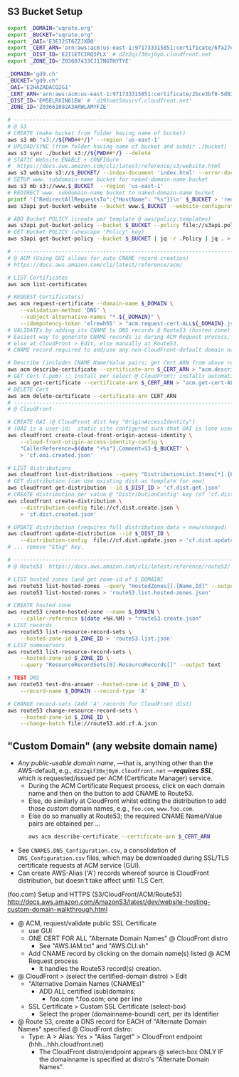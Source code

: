 ## S3 Bucket Setup
```bash
export _DOMAIN='uqrate.org'
export _BUCKET="uqrate.org"
export _OAI='E3E32ST6ZZJXB0'
export _CERT_ARN='arn:aws:acm:us-east-1:971733315851:certificate/6fa27e32-1d84-4c2b-911b-1c0ffacb7b71'
export _DIST_ID='E2I1ETCIRQ3PLX' # d2z2qif30xj0ym.cloudfront.net
export _ZONE_ID='Z03607433CJ17NGTHYTYE'

_DOMAIN='gd9.ch'
_BUCKET="gd9.ch"
_OAI='E2HAZADACQ2G1'
_CERT_ARN='arn:aws:acm:us-east-1:971733315851:certificate/2bce3bf8-5d83-4f9e-b0bf-91eb574a350d'
_DIST_ID='EM5ELRXIN61EW' # 'd191omt5dusrvf.cloudfront.net'
_ZONE_ID='Z03661092A3ARWLAMYFZE'

# -----------------------------------------------------------------------------
# @ S3 
# CREATE (make bucket from folder having name of bucket)  
aws s3 mb "s3://${PWD##*/}" --region 'us-east-1' 
# UPLOAD/SYNC (from folder having name of bucket and subdir ./bucket)
aws s3 sync ./bucket s3://${PWD##*/} --delete
# STATIC Website ENABLE + CONFIGure  
#  https://docs.aws.amazon.com/cli/latest/reference/s3/website.html
aws s3 website s3://$_BUCKET/ --index-document 'index.html' --error-document 'error.html'
# SETUP www. subdomain-name bucket for naked-domain-name bucket 
aws s3 mb s3://www.$_BUCKET  --region 'us-east-1' 
# REDIRECT www. subdomain-name bucket to naked-domain-name bucket 
printf '{"RedirectAllRequestsTo":{"HostName": "%s"}}\n' $_BUCKET > 'redirect.json'
aws s3api put-bucket-website --bucket www.$_BUCKET --website-configuration file://bucket/redirect.json

# ADD Bucket POLICY (create per template @ aws/policy.templates)
aws s3api put-bucket-policy --bucket $_BUCKET --policy file://s3api.policy.json 
# GET Bucket POLICY (unescape "Policy" key)
aws s3api get-bucket-policy --bucket $_BUCKET | jq -r .Policy | jq . > 's3api.policy.got.json'

# -----------------------------------------------------------------------------
# @ ACM (Using GUI allows for auto CNAME record creation)
# https://docs.aws.amazon.com/cli/latest/reference/acm/

# LIST Certificates
aws acm list-certificates 

# REQUEST Certificate(s)
aws acm request-certificate --domain-name $_DOMAIN \
    --validation-method 'DNS' \
    --subject-alternative-names "*.${_DOMAIN}" \
    --idempotency-token 'elrewh55' > "acm.request-cert-ALL${_DOMAIN}.json"
# VALIDATEs by adding its CNAME to DNS records @ Route53 (hosted zone)
# Easiest way to generate CNAME records is during ACM Request process, 
# else at CloudFront > Edit, else manually at Route53. 
# CNAME record required to add/use any non-CloudFront-default domain name to distribution. 

# Describe (includes CNAME Name/Value pairs; get Cert ARN from above return or `aws acm list-certificates`)
aws acm describe-certificate --certificate-arn $_CERT_ARN > "acm.describe-cert-ALL${_DOMAIN}.json"
# GET Cert (.pem) :: install per select @ CloudFront; installs automatically
aws acm get-certificate --certificate-arn $_CERT_ARN > "acm.get-cert-ALL${_DOMAIN}.pem"
# DELETE Cert 
aws acm delete-certificate --certificate-arn CERT_ARN
# -----------------------------------------------------------------------------
# @ CloudFront

# CREATE OAI (@ CloudFront dist key "OriginAccessIdentity") 
# (OAI is a user-id;  static site configured such that OAI is lone user allowed S3 access)
aws cloudfront create-cloud-front-origin-access-identity \
    --cloud-front-origin-access-identity-config \
    "CallerReference=$(date "+%s"),Comment=S3-$_BUCKET" \
    > 'cf.oai.created.json'

# LIST distributions 
aws cloudfront list-distributions --query "DistributionList.Items[*].{Bucket:Origins.Items[0].Id,OAI:Origins.Items[0].S3OriginConfig.OriginAccessIdentity,DistID:Id,Domain:DomainName}"
# GET distribution (can use existing dist as template for new)
aws cloudfront get-distribution --id $_DIST_ID > 'cf.dist.get.json'
# CREATE distribution per value @ "DistributionConfig" key (of 'cf.dist.get.json')
aws cloudfront create-distribution \
    --distribution-config file://cf.dist.create.json \
    > 'cf.dist.created.json'

# UPDATE distribution (requires full distribution data + new/changed)
aws cloudfront update-distribution --id $_DIST_ID \
    --distribution-config  file://cf.dist.update.json > 'cf.dist.updated.json'
# ... remove "Etag" key.

# -----------------------------------------------------------------------------
# @ Route53  https://docs.aws.amazon.com/cli/latest/reference/route53/  

# LIST hosted zones [and get zone-id of $_DOMAIN]
aws route53 list-hosted-zones --query "HostedZones[].[Name,Id]" --output text 
aws route53 list-hosted-zones > 'route53.list.hosted-zones.json'

# CREATE hosted zone
aws route53 create-hosted-zone --name $_DOMAIN \
    --caller-reference $(date +%H.%M) > "route53.create.json"
# LIST records
aws route53 list-resource-record-sets \
    --hosted-zone-id $_ZONE_ID > 'route53.list.json'
# LIST nameservers 
aws route53 list-resource-record-sets \
    --hosted-zone-id $_ZONE_ID \
    --query "ResourceRecordSets[0].ResourceRecords[]" --output text 

# TEST DNS 
aws route53 test-dns-answer --hosted-zone-id $_ZONE_ID \
    --record-name $_DOMAIN --record-type 'A'

# CHANGE record-sets (Add 'A' records for CloudFront dist)
aws route53 change-resource-record-sets \
    --hosted-zone-id $_ZONE_ID \
    --change-batch file://route53.add.cf.A.json
```

## "Custom Domain" (any website domain name)

- _Any public-usable domain name_, &mdash;that is, anything other than the AWS-default, e.g., `d2z2qif30xj0ym.cloudfront.net` &mdash;___requires SSL___, which is requested/issued per ACM (Certificate Manager) service.  
    - During the ACM Certificate Request process, click on each domain name and then on the button to add CNAME to Route53. 
    - Else, do similarly at CloudFront whilst editing the distribution to add those _custom_ domain names, e.g., `foo.com`, `www.foo.com`. 
    - Else do so manually at Route53; the required CNAME Name/Value pairs are obtained per &hellip;
        ```bash
        aws acm describe-certificate --certificate-arn $_CERT_ARN
        ```
- See `CNAMES.DNS_Configuration.csv`, a consolidation of `DNS_Configuration.csv` files, which may be downloaded during SSL/TLS certificate requests at ACM service (GUI).
- Can create AWS-Alias ('A') records whereof source is CloudFront distribution, but doesn't take affect until TLS Cert. 

(foo.com) Setup and HTTPS (S3/CloudFront/ACM/Route53)  
http://docs.aws.amazon.com/AmazonS3/latest/dev/website-hosting-custom-domain-walkthrough.html    

- @ ACM, request/validate public SSL Certificate 
    - use GUI 
    - ONE CERT FOR ALL "Alternate Domain Names" @ CloudFront distro 
        - See "AWS.IAM.txt" and "AWS.CLI.sh"
    - Add CNAME record by clicking on the domain name(s) listed @ ACM Request process
        - It handles the Route53 record(s) creation.
- @ CloudFront > (select the certified-domain distro) > Edit 
    - "Alternative Domain Names (CNAMEs)"
        - ADD ALL certified (sub)domains;
            - foo.com *.foo.com; one per line
    - SSL Certificate > Custom SSL Certificate (select-box)
        - Select the proper (domainname-bound) cert, per its Identifier
- @ Route 53, create a DNS record for EACH of "Alternate Domain Names" specified @ CloudFront distro: 
    - Type: A > Alias: Yes > "Alias Target" > CloudFront endpoint (hhh...hhh.cloudfront.net)
        - The CloudFront distro/endpoint appears @ select-box ONLY IF the
          domainname is specified at distro's "Alternate Domain Names".

### &nbsp;
<!-- 

# Markdown Cheatsheet

[Markdown Cheatsheet](https://github.com/adam-p/markdown-here/wiki/Markdown-Cheatsheet "Wiki @ GitHub")


# Link @ (HTML | MD)

([HTML](___.md "___"))   


# Bookmark

- Reference
[Foo](#foo)

- Target
<a name="foo"></a>

-->

